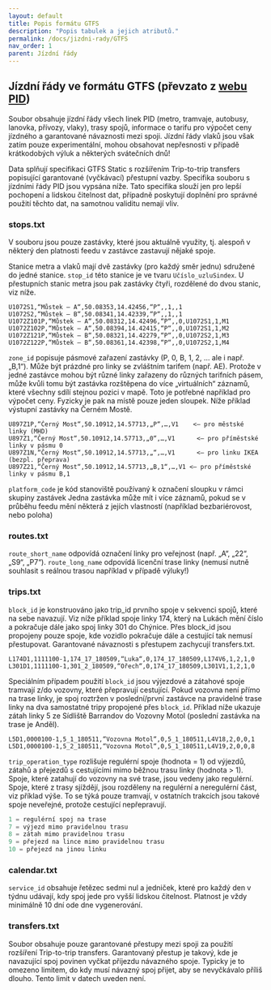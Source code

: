 ```yaml
---
layout: default
title: Popis formátu GTFS
description: "Popis tabulek a jejich atributů."
permalink: /docs/jizdni-rady/GTFS
nav_order: 1
parent: Jízdní řády
---
```


## Jízdní řády ve formátu GTFS (převzato z [webu PID](https://pid.cz/o-systemu/opendata/))

Soubor obsahuje jízdní řády všech linek PID (metro, tramvaje, autobusy, lanovka, přívozy, vlaky), trasy spojů, informace o tarifu pro výpočet ceny jízdného a garantované návaznosti mezi spoji. Jízdní řády vlaků jsou však zatím pouze experimentální, mohou obsahovat nepřesnosti v případě krátkodobých výluk a některých svátečních dnů!

Data splňují specifikaci GTFS Static s rozšířením Trip-to-trip transfers popisující garantované (vyčkávací) přestupní vazby. Specifika souboru s jízdními řády PID jsou vypsána níže. Tato specifika slouží jen pro lepší pochopení a lidskou čitelnost dat, případně poskytují doplnění pro správné použití těchto dat, na samotnou validitu nemají vliv.

### stops.txt

V souboru jsou pouze zastávky, které jsou aktuálně využity, tj. alespoň v některý den platnosti feedu v zastávce zastavují nějaké spoje.

Stanice metra a vlaků mají dvě zastávky (pro každý směr jednu) sdružené do jedné stanice. `stop_id` této stanice je ve tvaru `Učíslo_uzluSindex`. U přestupních stanic metra jsou pak zastávky čtyři, rozdělené do dvou stanic, viz níže.

```csv
U1072S1,“Můstek – A“,50.08353,14.42456,“P“,,1,,1
U1072S2,“Můstek – B“,50.08341,14.42339,“P“,,1,,1
U1072Z101P,“Můstek – A“,50.08312,14.42496,“P“,,0,U1072S1,1,M1
U1072Z102P,“Můstek – A“,50.08394,14.42415,“P“,,0,U1072S1,1,M2
U1072Z121P,“Můstek – B“,50.08321,14.42279,“P“,,0,U1072S2,1,M3
U1072Z122P,“Můstek – B“,50.08361,14.42398,“P“,,0,U1072S2,1,M4
```

`zone_id` popisuje pásmové zařazení zastávky (P, 0, B, 1, 2, … ale i např. „B,1“). Může být prázdné pro linky se zvláštním tarifem (např. AE). Protože v jedné zastávce mohou být různé linky zařazeny do různých tarifních pásem, může kvůli tomu být zastávka rozštěpena do více „virtuálních“ záznamů, které všechny sdílí stejnou pozici v mapě. Toto je potřebné například pro výpočet ceny. Fyzicky je pak na místě pouze jeden sloupek. Níže příklad výstupní zastávky na Černém Mostě.

```csv
U897Z1P,“Černý Most“,50.10912,14.57713,„P“,…,V1    <– pro městské linky (MHD)
U897Z1,“Černý Most“,50.10912,14.57713,„0“,…,V1      <– pro příměstské linky v pásmu 0
U897Z1N,“Černý Most“,50.10912,14.57713,„“,…,V1      <– pro linku IKEA (bezpl. přeprava)
U897Z21,“Černý Most“,50.10912,14.57713,„B,1“,…,V1 <– pro příměstské linky v pásmu B,1
```

`platform_code` je kód stanoviště používaný k označení sloupku v rámci skupiny zastávek
Jedna zastávka může mít i více záznamů, pokud se v průběhu feedu mění některá z jejích vlastností (například bezbariérovost, nebo poloha)

### routes.txt

`route_short_name` odpovídá označení linky pro veřejnost (např. „A“, „22“, „S9“, „P7“).
`route_long_name` odpovídá licenční trase linky (nemusí nutně souhlasit s reálnou trasou například v případě výluky!)

### trips.txt

`block_id` je konstruováno jako trip_id prvního spoje v sekvenci spojů, které na sebe navazují. Viz níže příklad spoje linky 174, který na Lukách mění číslo a pokračuje dále jako spoj linky 301 do Chýnice. Přes block_id jsou propojeny pouze spoje, kde vozidlo pokračuje dále a cestující tak nemusí přestupovat. Garantované návaznosti s přestupem zachycují transfers.txt.

```csv
L174D1,1111100-1,174_17_180509,“Luka“,0,174_17_180509,L174V6,1,2,1,0
L301D1,1111100-1,301_2_180509,“Ořech“,0,174_17_180509,L301V1,1,2,1,0
```

Speciálním případem použití `block_id` jsou výjezdové a zátahové spoje tramvají z/do vozovny, které přepravují cestující. Pokud vozovna není přímo na trase linky, je spoj roztržen v poslední/první zastávce na pravidelné trase linky na dva samostatné tripy propojené přes `block_id`. Příklad níže ukazuje zátah linky 5 ze Sídliště Barrandov do Vozovny Motol (poslední zastávka na trase je Anděl).

```csv
L5D1,0000100-1,5_1_180511,“Vozovna Motol“,0,5_1_180511,L4V18,2,0,0,1
L5D1,0000100-1,5_2_180511,“Vozovna Motol“,0,5_1_180511,L4V19,2,0,0,8
```

`trip_operation_type` rozlišuje regulérní spoje (hodnota = 1) od výjezdů, zátahů a přejezdů s cestujícími mimo běžnou trasu linky (hodnota > 1). Spoje, které zatahují do vozovny na své trase, jsou vedeny jako regulérní. Spoje, které z trasy sjíždějí, jsou rozděleny na regulérní a neregulérní část, viz příklad výše. To se týká pouze tramvají, v ostatních trakcích jsou takové spoje neveřejné, protože cestující nepřepravují.

```javascript
1 = regulérní spoj na trase
7 = výjezd mimo pravidelnou trasu
8 = zátah mimo pravidelnou trasu
9 = přejezd na lince mimo pravidelnou trasu
10 = přejezd na jinou linku
```

### calendar.txt

`service_id` obsahuje řetězec sedmi nul a jedniček, které pro každý den v týdnu udávají, kdy spoj jede pro vyšší lidskou čitelnost. Platnost je vždy minimálně 10 dní ode dne vygenerování.

### transfers.txt

Soubor obsahuje pouze garantované přestupy mezi spoji za použití rozšíření Trip-to-trip transfers. Garantovaný přestup je takový, kde je navazující spoj povinen vyčkat příjezdu návazného spoje. Typicky je to omezeno limitem, do kdy musí návazný spoj přijet, aby se nevyčkávalo příliš dlouho. Tento limit v datech uveden není.
